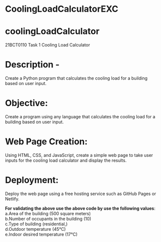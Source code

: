 # CoolingLoadCalculatorEXC

# coolingLoadCalculator
21BCT0110 Task 1 Cooling Load Calculator

# Description - 
Create a Python program that calculates the cooling load for a building based on user input.<br/>
# Objective:
Create a program using any language that calculates the cooling load for a building based on
user input.<br/>
# Web Page Creation:
Using HTML, CSS, and JavaScript, create a simple web page to take user inputs for
the cooling load calculator and display the results.<br/>
# Deployment:
Deploy the web page using a free hosting service such as GitHub Pages or Netlify.<br/>

****For validating the above use the above code by use the following values****:<br/> 
a.Area of the building (500 square meters)<br/>
b.Number of occupants in the building (10)<br/>
c.Type of building (residential,)<br/>
d.Outdoor temperature (45°C)<br/>
e.Indoor desired temperature (17°C)<br/>
